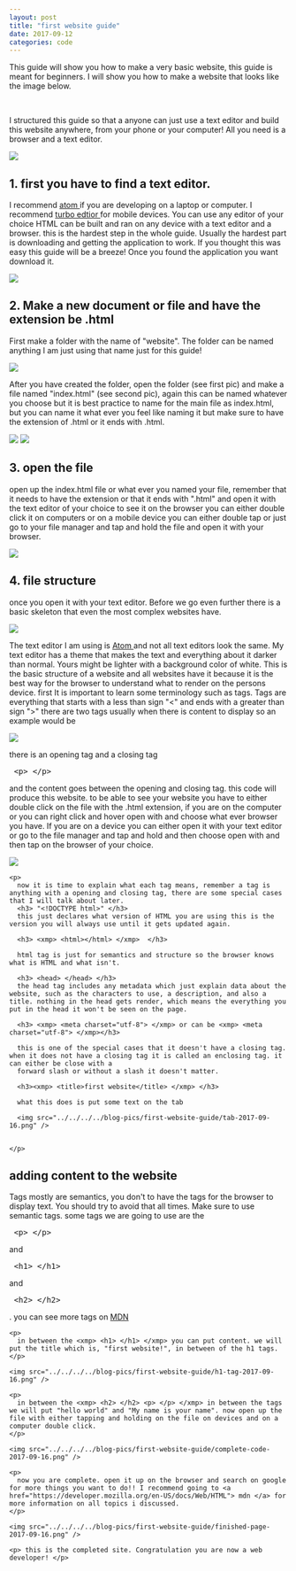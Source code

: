 ```yaml
---
layout: post
title: "first website guide"
date: 2017-09-12
categories: code
---
```



This guide will show you how to make a very basic website, this guide is meant for
beginners. I will show you how to make a website that looks like the image below.

<br />

I structured this guide so that a anyone can just use a text editor and build this website
anywhere, from your phone or your computer! All you need is a browser and a text editor.

<img src="../../../../blog-pics/first-website-guide/finished-page-2017-09-16.png" />


<section>

<h2>1. first you have to find a text editor. </h2>
<p>
  I recommend <a href="https://atom.io/"> atom </a> if you are developing on a laptop or computer. I recommend
  <a href="https://play.google.com/store/apps/details?id=com.maskyn.fileeditor&hl=en"> turbo edtior </a> for mobile devices. You can use any editor of your choice HTML can be built and ran on any device with a text editor and a browser. this is the hardest step in the whole guide. Usually the hardest part is downloading and getting the application to work. If you thought this was easy this guide will be a breeze! Once you found the application you want download it.
</p>

<div>
  <img src="../../../../blog-pics/first-website-guide/atom-text-editor-2017-09-16.png" />
</div>
</section>
<section>

  <h2> 2. Make a new document or file and have the extension be .html </h2>

  <div>
    <p>
      First make a folder with the name of "website". The folder can be named anything
      I am just using that name just for this guide!
    </p>
    <img src="../../../../blog-pics/first-website-guide/folder-name-2017-09-16.png" />
  </div>
  <div>
    <p>
      After you have created the folder, open the folder (see first pic) and make a file named "index.html" (see second pic), again this can be named whatever you choose but it is best practice to name for the main file as index.html, but you can name it what ever you feel like naming it but make sure to have the extension of .html or it ends with .html.
    </p>
    <img src="../../../../blog-pics/first-website-guide/folder-name-2017-09-16.png" />
    <img src="../../../../blog-pics/first-website-guide/files-name-2017-09-16.png" />
  </div>

</section>
<section>
  <h2> 3. open the file </h2>

  <div>
    <p>
      open up the index.html file or what ever you named your file, remember that it needs to have the extension or that it ends with ".html" and open it with the text editor of your choice to see it on the browser you can either double click it on computers or on a mobile device you can either double tap or just go to your file manager and tap and hold the file and open it with your browser.
    </p>
    <img src="../../../../blog-pics/first-website-guide/open-file-2017-09-16.png" />
  </div>
</section>
<section>
  <h2> 4. file structure </h2>

  <div>
    <p>
      once you open it with your text editor. Before we go even further there is a basic skeleton that even the most complex websites have.
    </p>
    <img src="../../../../blog-pics/first-website-guide/html-skeleton-2017-09-16.png" />
    <p>
      The text editor I am using is <a href="https://atom.io/"> Atom </a> and not all text editors look the same. My text editor has a theme that makes the text and everything about it darker than normal. Yours might be lighter with a background color of white.
      This is the basic structure of a website and all websites have it because it is the best way for the browser to understand what to render on the persons device. first It is important to learn some terminology such as tags. Tags are everything that starts with a less than sign "<" and ends with a greater than sign ">" there are two tags usually when there is content to display so an example would be
    </p>
    <img src="../../../../blog-pics/first-website-guide/tags-explain-2017-09-16.png" />
    <p>
    there is an opening tag and a closing tag <xmp> <p> </p> </xmp> and the content goes between the opening and closing tag. this code will produce this website. to be able to see your website you have to either double click on the file with the .html extension, if you are on the computer or you can right click and hover open with and choose what ever browser you have. If you are on a device you can either open it with your text editor or go to the file manager and tap and hold and then choose open with and then tap on the browser of your choice.
    </p>
    <img src="../../../../blog-pics/first-website-guide/hi-2017-09-16.png" />

    <p>
      now it is time to explain what each tag means, remember a tag is anything with a opening and closing tag, there are some special cases that I will talk about later.
      <h3> "<!DOCTYPE html>" </h3>
      this just declares what version of HTML you are using this is the version you will always use until it gets updated again.

      <h3> <xmp> <html></html> </xmp>  </h3>

      html tag is just for semantics and structure so the browser knows what is HTML and what isn't.

      <h3> <head> </head> </h3>
      the head tag includes any metadata which just explain data about the website, such as the characters to use, a description, and also a title. nothing in the head gets render, which means the everything you put in the head it won't be seen on the page.

      <h3> <xmp> <meta charset="utf-8"> </xmp> or can be <xmp> <meta charset="utf-8"> </xmp></h3>

      this is one of the special cases that it doesn't have a closing tag. when it does not have a closing tag it is called an enclosing tag. it can either be close with a
      forward slash or without a slash it doesn't matter.

      <h3><xmp> <title>first website</title> </xmp> </h3>

      what this does is put some text on the tab

      <img src="../../../../blog-pics/first-website-guide/tab-2017-09-16.png" />


    </p>
  </div>
</section>

<section>
  <h2> adding content to the website </h2>

  <section>
    <p>
      Tags mostly are semantics, you don't to have the tags for the browser to display text. You should try to avoid that all times. Make sure to use semantic tags. some tags we are going to use are the <xmp> <p> </p> </xmp> and <xmp> <h1> </h1> </xmp> and <xmp> <h2> </h2> </xmp>. you can see more tags on <a href="https://developer.mozilla.org/en-US/docs/Web/HTML"> MDN </a>
    </p>

    <p>
      in between the <xmp> <h1> </h1> </xmp> you can put content. we will put the title which is, "first website!", in between of the h1 tags.
    </p>

    <img src="../../../../blog-pics/first-website-guide/h1-tag-2017-09-16.png" />

    <p>
      in between the <xmp> <h2> </h2> <p> </p> </xmp> in between the tags we will put "hello world" and "My name is your name". now open up the file with either tapping and holding on the file on devices and on a computer double click.
    </p>

    <img src="../../../../blog-pics/first-website-guide/complete-code-2017-09-16.png" />

    <p>
      now you are complete. open it up on the browser and search on google for more things you want to do!! I recommend going to <a href="https://developer.mozilla.org/en-US/docs/Web/HTML"> mdn </a> for more information on all topics i discussed.
    </p>

    <img src="../../../../blog-pics/first-website-guide/finished-page-2017-09-16.png" />

    <p> this is the completed site. Congratulation you are now a web developer! </p>
  </section>
</section>
